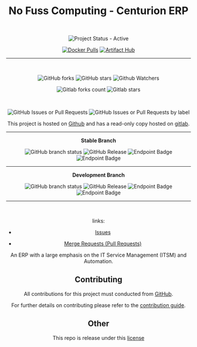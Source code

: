 <span style="text-align: center;">

# No Fuss Computing - Centurion ERP

<br>

![Project Status - Active](https://img.shields.io/badge/Project%20Status-Active-green?logo=gitlab&style=plastic) 


[![Docker Pulls](https://img.shields.io/docker/pulls/nofusscomputing/centurion-erp?style=plastic&logo=docker&color=0db7ed)](https://hub.docker.com/r/nofusscomputing/centurion-erp) [![Artifact Hub](https://img.shields.io/endpoint?url=https://artifacthub.io/badge/repository/centurion-erp)](https://artifacthub.io/packages/container/centurion-erp/centurion-erp) 



----

<br>

![GitHub forks](https://img.shields.io/github/forks/NofussComputing/centurion_erp?logo=github&style=plastic&color=000000&labell=Forks) ![GitHub stars](https://img.shields.io/github/stars/NofussComputing/centurion_erp?color=000000&logo=github&style=plastic) ![Github Watchers](https://img.shields.io/github/watchers/NofussComputing/centurion_erp?color=000000&label=Watchers&logo=github&style=plastic)



![Gitlab forks count](https://img.shields.io/badge/dynamic/json?label=Forks&query=%24.forks_count&url=https%3A%2F%2Fgitlab.com%2Fapi%2Fv4%2Fprojects%2F57560288%2F&color=ff782e&logo=gitlab&style=plastic) ![Gitlab stars](https://img.shields.io/badge/dynamic/json?label=Stars&query=%24.star_count&url=https%3A%2F%2Fgitlab.com%2Fapi%2Fv4%2Fprojects%2F57560288%2F&color=ff782e&logo=gitlab&style=plastic)

<br>

 ![GitHub Issues or Pull Requests](https://img.shields.io/github/issues/nofusscomputing/centurion_erp?style=plastic&logo=github&label=Open%20Issues&color=000) ![GitHub Issues or Pull Requests by label](https://img.shields.io/github/issues/nofusscomputing/centurion_erp/type%3A%3Abug?style=plastic&logo=github&label=Bug%20Fixes%20Required&color=000)


This project is hosted on [Github](https://github.com/NofussComputing/centurion_erp) and has a read-only copy hosted on [gitlab](https://gitlab.com/nofusscomputing/projects/centurion_erp).

----

**Stable Branch**

![GitHub branch status](https://img.shields.io/github/check-runs/nofusscomputing/centurion_erp/master?style=plastic&logo=github&label=Build&color=000) ![GitHub Release](https://img.shields.io/github/v/release/nofusscomputing/centurion_erp?sort=date&style=plastic&logo=github&label=Release&color=000) ![Endpoint Badge](https://img.shields.io/endpoint?url=https%3A%2F%2Fraw.githubusercontent.com%2Fnofusscomputing%2F.github%2Fmaster%2Frepositories%2Fnofusscomputing%2Fcenturion_erp%2Fmaster%2Fbadge_endpoint_coverage.json&style=plastic)
 ![Endpoint Badge](https://img.shields.io/endpoint?url=https%3A%2F%2Fraw.githubusercontent.com%2Fnofusscomputing%2F.github%2Fmaster%2Frepositories%2Fnofusscomputing%2Fcenturion_erp%2Fmaster%2Fbadge_endpoint_unit_test.json)


----

**Development Branch** 



![GitHub branch status](https://img.shields.io/github/check-runs/nofusscomputing/centurion_erp/development?style=plastic&logo=github&label=Build&color=000) ![GitHub Release](https://img.shields.io/github/v/release/nofusscomputing/centurion_erp?include_prereleases&sort=date&style=plastic&logo=github&label=Release&color=000) ![Endpoint Badge](https://img.shields.io/endpoint?url=https%3A%2F%2Fraw.githubusercontent.com%2Fnofusscomputing%2F.github%2Fmaster%2Frepositories%2Fnofusscomputing%2Fcenturion_erp%2Fdevelopment%2Fbadge_endpoint_coverage.json&style=plastic)
 ![Endpoint Badge](https://img.shields.io/endpoint?url=https%3A%2F%2Fraw.githubusercontent.com%2Fnofusscomputing%2F.github%2Fmaster%2Frepositories%2Fnofusscomputing%2Fcenturion_erp%2Fdevelopment%2Fbadge_endpoint_unit_test.json)


----
<br>

</div>

links:

- [Issues](https://github.com/nofusscomputing/centurion_erp/issues)

- [Merge Requests (Pull Requests)](https://github.com/nofusscomputing/centurion_erp/pulls)


An ERP with a large emphasis on the IT Service Management (ITSM) and Automation.


## Contributing

All contributions for this project must conducted from [GitHub](https://github.com/nofusscomputing/centurion_erp).

For further details on contributing please refer to the [contribution guide](CONTRIBUTING.md).


## Other

This repo is release under this [license](LICENSE)

